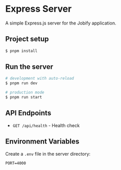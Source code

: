 # Express Server

A simple Express.js server for the Jobify application.

## Project setup

```bash
$ pnpm install
```

## Run the server

```bash
# development with auto-reload
$ pnpm run dev

# production mode
$ pnpm run start
```

## API Endpoints

- `GET /api/health` - Health check

## Environment Variables

Create a `.env` file in the server directory:

```
PORT=4000
```